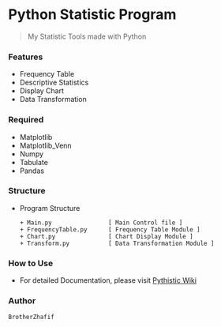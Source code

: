 # Python Statistic Program 
> My Statistic Tools made with Python 

### Features
- Frequency Table
- Descriptive Statistics
- Display Chart
- Data Transformation

### Required
- Matplotlib
- Matplotlib_Venn
- Numpy
- Tabulate
- Pandas

### Structure
- Program Structure

      + Main.py                [ Main Control file ]
      + FrequencyTable.py      [ Frequency Table Module ]
      + Chart.py               [ Chart Display Module ]
      + Transform.py           [ Data Transformation Module ]

### How to Use
- For detailed Documentation, please visit [Pythistic Wiki](https://github.com/brotherzhafif/Pythistic/wiki)

### Author
    BrotherZhafif
